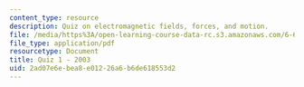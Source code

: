 ```yaml
---
content_type: resource
description: Quiz on electromagnetic fields, forces, and motion.
file: /media/https%3A/open-learning-course-data-rc.s3.amazonaws.com/6-641-electromagnetic-fields-forces-and-motion-spring-2005/2ad07e6ebea8e01226a6b6de618553d2_quiz1.pdf
file_type: application/pdf
resourcetype: Document
title: Quiz 1 - 2003
uid: 2ad07e6e-bea8-e012-26a6-b6de618553d2
---
```

